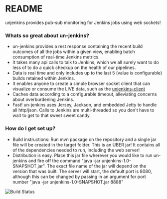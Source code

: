 
# README #

unjenkins provides pub-sub monitoring for Jenkins jobs using web sockets!

### Whats so great about un-jenkins? ###

* un-jenkins provides a rest response containing the recent build outcomes of all the jobs within a given view, enabling batch consumption of real-time Jenkins metrics.
* It takes many api calls to talk to Jenkins, which we all surely want to do less of to do a quick checkup on the health of our pipelines.
* Data is real time and only includes up to the last 5 (value is configurable) builds retained within Jenkins.
* It enables anyone to create a simple browser socket client that can visualize or consume the LIVE data, such as the [unjenkins-client](https://github.com/tsu-denim/unjenkins-client)
* Caches data according to a configurable timeout, alleviating concerns about overburdening Jenkins. 
* Fast! un-jenkins uses Jersey, Jackson, and embedded Jetty to handle all http/json. Calls to Jenkins are multi-threaded so you don't have to wait to get to that sweet sweet candy.

### How do I get set up? ###

* Build instructions: Run mvn package on the repository and a single jar file will be created in the target folder. This is an UBER jar! It contains all of the dependencies needed to run, including the web server! 
* Distribution is easy. Place this jar file wherever you would like to run un-jenkins and fire off the command "java -jar unjenkins-1.0-SNAPSHOT.jar". The exact file name of the jar will depend on the version that was built. The server will start, the default port is 8080, although this can be changed by passing in an argument for port number "java -jar unjenkins-1.0-SNAPSHOT.jar 8888"


![Build Status](https://travis-ci.org/tsu-denim/unjenkins.svg?branch=master)
